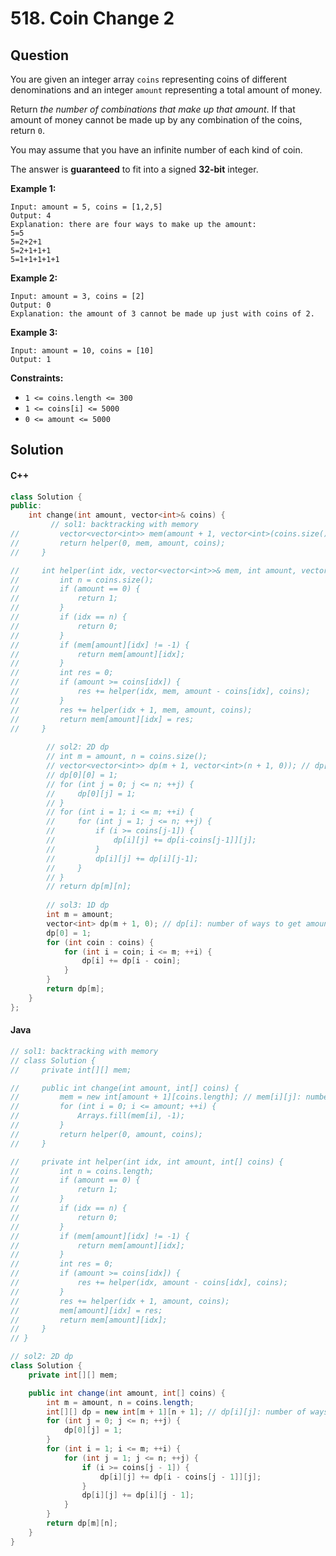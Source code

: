 # 518. Coin Change 2

## Question

You are given an integer array `coins` representing coins of different denominations and an integer `amount` representing a total amount of money.

Return _the number of combinations that make up that amount_. If that amount of money cannot be made up by any combination of the coins, return `0`.

You may assume that you have an infinite number of each kind of coin.

The answer is **guaranteed** to fit into a signed **32-bit** integer.

**Example 1:**

```
Input: amount = 5, coins = [1,2,5]
Output: 4
Explanation: there are four ways to make up the amount:
5=5
5=2+2+1
5=2+1+1+1
5=1+1+1+1+1
```

**Example 2:**

```
Input: amount = 3, coins = [2]
Output: 0
Explanation: the amount of 3 cannot be made up just with coins of 2.
```

**Example 3:**

```
Input: amount = 10, coins = [10]
Output: 1
```

**Constraints:**

* `1 <= coins.length <= 300`
* `1 <= coins[i] <= 5000`
* `0 <= amount <= 5000`

## Solution

#### C++

```cpp
class Solution {
public:
    int change(int amount, vector<int>& coins) {
         // sol1: backtracking with memory
//         vector<vector<int>> mem(amount + 1, vector<int>(coins.size(), -1)); // mem[i][j]: number of ways to get amount i with coins[j:]
//         return helper(0, mem, amount, coins);
//     }

//     int helper(int idx, vector<vector<int>>& mem, int amount, vector<int>& coins) {
//         int n = coins.size();
//         if (amount == 0) {
//             return 1;
//         }
//         if (idx == n) {
//             return 0;
//         }
//         if (mem[amount][idx] != -1) {
//             return mem[amount][idx];
//         }
//         int res = 0;
//         if (amount >= coins[idx]) {
//             res += helper(idx, mem, amount - coins[idx], coins);
//         }
//         res += helper(idx + 1, mem, amount, coins);
//         return mem[amount][idx] = res;
//     }
        
        // sol2: 2D dp
        // int m = amount, n = coins.size();
        // vector<vector<int>> dp(m + 1, vector<int>(n + 1, 0)); // dp[i][j]: number of ways to get amount i with coins[0:j-1]
        // dp[0][0] = 1;
        // for (int j = 0; j <= n; ++j) {
        //     dp[0][j] = 1;
        // }
        // for (int i = 1; i <= m; ++i) {
        //     for (int j = 1; j <= n; ++j) {
        //         if (i >= coins[j-1]) {
        //             dp[i][j] += dp[i-coins[j-1]][j];
        //         }
        //         dp[i][j] += dp[i][j-1];
        //     }
        // }
        // return dp[m][n];
        
        // sol3: 1D dp
        int m = amount;
        vector<int> dp(m + 1, 0); // dp[i]: number of ways to get amount i (reuse for each coin)
        dp[0] = 1;
        for (int coin : coins) {
            for (int i = coin; i <= m; ++i) {
                dp[i] += dp[i - coin];
            }
        }
        return dp[m];
    }
};
```

#### Java

```java
// sol1: backtracking with memory
// class Solution {
//     private int[][] mem;

//     public int change(int amount, int[] coins) {
//         mem = new int[amount + 1][coins.length]; // mem[i][j]: number of ways to get amount i with coins[j:]
//         for (int i = 0; i <= amount; ++i) {
//             Arrays.fill(mem[i], -1);
//         }
//         return helper(0, amount, coins);
//     }

//     private int helper(int idx, int amount, int[] coins) {
//         int n = coins.length;
//         if (amount == 0) {
//             return 1;
//         }
//         if (idx == n) {
//             return 0;
//         }
//         if (mem[amount][idx] != -1) {
//             return mem[amount][idx];
//         }
//         int res = 0;
//         if (amount >= coins[idx]) {
//             res += helper(idx, amount - coins[idx], coins);
//         }
//         res += helper(idx + 1, amount, coins);
//         mem[amount][idx] = res;
//         return mem[amount][idx];
//     }
// }

// sol2: 2D dp
class Solution {
    private int[][] mem;

    public int change(int amount, int[] coins) {
        int m = amount, n = coins.length;
        int[][] dp = new int[m + 1][n + 1]; // dp[i][j]: number of ways to get amount i with coins[0:i]
        for (int j = 0; j <= n; ++j) {
            dp[0][j] = 1;
        }
        for (int i = 1; i <= m; ++i) {
            for (int j = 1; j <= n; ++j) {
                if (i >= coins[j - 1]) {
                    dp[i][j] += dp[i - coins[j - 1]][j];
                }
                dp[i][j] += dp[i][j - 1];
            }
        }
        return dp[m][n];
    }
}
```
